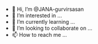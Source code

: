 - 👋 Hi, I’m @JANA-gurvirsasan
- 👀 I’m interested in ...
- 🌱 I’m currently learning ...
- 💞️ I’m looking to collaborate on ...
- 📫 How to reach me ...

<!---
JANA-gurvirsasan/JANA-gurvirsasan is a ✨ special ✨ repository because its `README.md` (this file) appears on your GitHub profile.
You can click the Preview link to take a look at your changes.
--->
